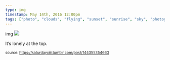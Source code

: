 ```yaml
---
type: img
timestamp: May 14th, 2016 12:00pm
tags: ["photo", "clouds", "flying", "sunset", "sunrise", "sky", "photography"]
---
```

img
<img src="https://saturdayxiii.github.io/media/144355354663.jpg"/>

It’s lonely at the top.
 
      
      
      
      
      
  
<small>source: https://saturdayxiii.tumblr.com/post/144355354663</small>